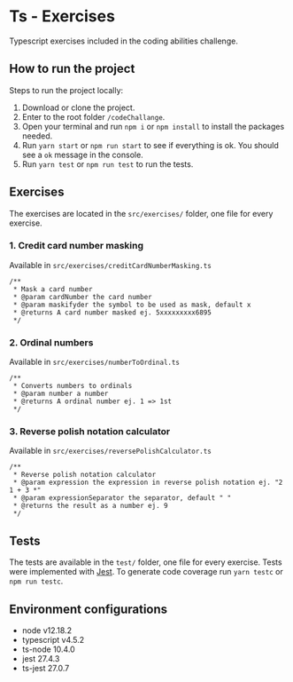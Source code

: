 # Ts - Exercises

Typescript exercises included in the coding abilities challenge.

## How to run the project

Steps to run the project locally:

1. Download or clone the project.
2. Enter to the root folder `/codeChallange`.
3. Open your terminal and run `npm i` or `npm install` to install the packages needed.
4. Run `yarn start` or `npm run start` to see if everything is ok. You should see a `ok` message in the console.
5. Run `yarn test` or `npm run test` to run the tests.

## Exercises

The exercises are located in the `src/exercises/` folder, one file for every exercise.

### 1. Credit card number masking

Available in `src/exercises/creditCardNumberMasking.ts`

```
/**
 * Mask a card number
 * @param cardNumber the card number
 * @param maskifyder the symbol to be used as mask, default x
 * @returns A card number masked ej. 5xxxxxxxxx6895
 */
```

### 2. Ordinal numbers

Available in `src/exercises/numberToOrdinal.ts`

```
/**
 * Converts numbers to ordinals
 * @param number a number
 * @returns A ordinal number ej. 1 => 1st
 */
```

### 3. Reverse polish notation calculator

Available in `src/exercises/reversePolishCalculator.ts`

```
/**
 * Reverse polish notation calculator
 * @param expression the expression in reverse polish notation ej. "2 1 + 3 *"
 * @param expressionSeparator the separator, default " "
 * @returns the result as a number ej. 9
 */
```

## Tests

The tests are available in the `test/` folder, one file for every exercise. Tests were implemented with [Jest](https://jestjs.io/).
To generate code coverage run `yarn testc` or `npm run testc`.

## Environment configurations

- node v12.18.2
- typescript v4.5.2
- ts-node 10.4.0
- jest 27.4.3
- ts-jest 27.0.7
